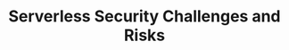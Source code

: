 ---
# Accomplishments widget.
widget: "howto"  # See https://sourcethemes.com/academic/docs/page-builder/
headless: true  # This file represents a page section.
active: true  # Activate this widget? true/false
weight: 2  # Order that this section will appear.
title: "Serverless Security Challenges and Risks"
subtitle: ""

# Date format
#   Refer to https://sourcethemes.com/academic/docs/customization/#date-format
date_format: "Jan 2006"

# Accomplishments.
#   Add/remove as many `[[item]]` blocks below as you like.
#   `title`, `organization` and `date_start` are the required parameters.
#   Leave other parameters empty if not required.
#   Begin/end multi-line descriptions with 3 quotes `"""`.
item: 
smallItem: 
 - title: "What Risks Does Serverless Computing Pose to Your Application Security?"
   summary: "resources.whitesourcesoftware.com"
   linkText: ""
   linkUrl: "https://resources.whitesourcesoftware.com/blog-whitesource/what-risks-does-serverless-computing-pose-to-your-application-security" 
   openNewWindow: 
   image: "https://res.cloudinary.com/agile-seo/image/fetch/w_62,dpr_1.0,d_blank_am8gzx.png/https%3A%2F%2Flogo.clearbit.com%2Fresources.whitesourcesoftware.com%3Fsize%3D250"
 - title: "Fantastic Serverless Security Risks, and Where to Find Them"
   summary: "serverless.com"
   linkText: ""
   linkUrl: "https://serverless.com/blog/fantastic-serverless-security-risks-and-where-to-find-them/" 
   openNewWindow: 
   image: "https://res.cloudinary.com/agile-seo/image/fetch/w_62,dpr_1.0,d_blank_am8gzx.png/https%3A%2F%2Flogo.clearbit.com%2Fserverless.com%3Fsize%3D250" 
 - title: "The Top 10 Security Challenges of Serverless Architectures "
   summary: "zdnet.com"
   linkText: ""
   linkUrl: "https://www.zdnet.com/article/the-top-10-risks-for-apps-on-serverless-architectures/" 
   openNewWindow: 
   image: "https://res.cloudinary.com/agile-seo/image/fetch/w_62,dpr_1.0,d_blank_am8gzx.png/https%3A%2F%2Flogo.clearbit.com%2Fzdnet.com%3Fsize%3D250"
 - title: "Serverless Security Concerns and Best Practices "
   summary: "agileengine.com"
   linkText: ""
   linkUrl: "https://agileengine.com/serverless-security/" 
   openNewWindow: 
   image: "https://res.cloudinary.com/agile-seo/image/fetch/w_62,dpr_1.0,d_blank_am8gzx.png/https%3A%2F%2Flogo.clearbit.com%2Fagileengine.com%3Fsize%3D250"
 - title: "Serverless Security: Read-Only Functions with OpenFaaS "
   summary: "openfaas.com"
   linkText: ""
   linkUrl: "https://www.openfaas.com/blog/read-only-functions/" 
   openNewWindow: 
   image: "https://res.cloudinary.com/agile-seo/image/fetch/w_62,dpr_1.0,d_blank_am8gzx.png/https%3A%2F%2Flogo.clearbit.com%2Fopenfaas.com%3Fsize%3D250"
---